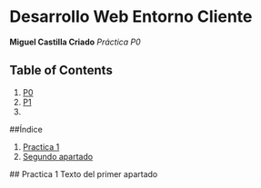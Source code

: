 # Desarrollo Web Entorno Cliente

**Miguel Castilla Criado**
*Práctica P0*

## Table of Contents
1. [P0](#P0)
2. [P1](#P1)
3. 
##Índice
1. [Practica 1](#idP1)
2. [Segundo apartado](#id2)
<div id='P1' />
## Practica 1
Texto del primer apartado
